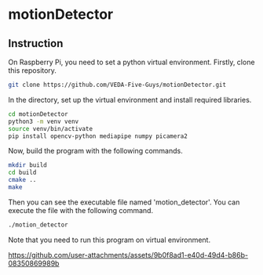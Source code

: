 # motionDetector

## Instruction
On Raspberry Pi, you need to set a python virtual environment.
Firstly, clone this repository.
```bash
git clone https://github.com/VEDA-Five-Guys/motionDetector.git
```
In the directory, set up the virtual environment and install required libraries.
```bash
cd motionDetector
python3 -m venv venv
source venv/bin/activate
pip install opencv-python mediapipe numpy picamera2
```
Now, build the program with the following commands.
```bash
mkdir build
cd build
cmake ..
make
```
Then you can see the executable file named 'motion_detector'. You can execute the file with the following command.
```bash
./motion_detector
```
Note that you need to run this program on virtual environment.

https://github.com/user-attachments/assets/9b0f8ad1-e40d-49d4-b86b-08350869989b
